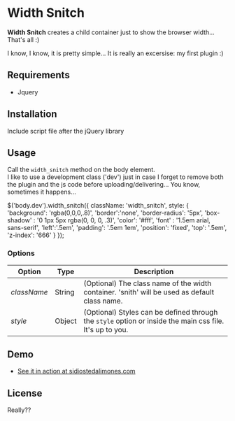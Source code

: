# Width Snitch

**Width Snitch** creates a child container just to show the browser width... That's all :)

I know, I know, it is pretty simple... It is really an excersise: my first plugin :)

## Requirements
* Jquery

## Installation

Include script file after the jQuery library 

  <script src="/path/to/jquery.width_snitch.min.js"></script>

## Usage
Call the `width_snitch` method on the body element.  
I like to use a development class ('dev') just in case I forget to remove both the plugin and the js code before uploading/delivering… You know, sometimes it happens…


  $('body.dev').width_snitch({
    className: 'width_snitch',
    style: {
      'background': 'rgba(0,0,0,.8)',
      'border':'none',
      'border-radius': '5px',
      'box-shadow' : '0 1px 5px rgba(0, 0, 0, .3)',
      'color': '#fff',
      'font' : '1.5em arial, sans-serif',
      'left':'.5em',
      'padding': '.5em 1em',
      'position': 'fixed',
      'top': '.5em',
      'z-index': '666'
    }
  });

### Options
| Option | Type | Description   |
| ------ | ---- | ------------- |
| *className* | String | (Optional) The class name of the width container. 'snith' will be used as default class name. |
| *style* | Object | (Optional) Styles can be defined through the `style` option or inside the main css file. It's up to you. |

## Demo
* [See it in action at sidiostedalimones.com](http://www.sidiostedalimones.com/_projects/width-snitch/demo.html)
## License
Really?? 

